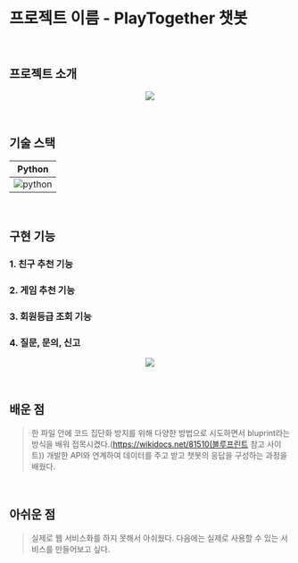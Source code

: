 # 프로젝트 이름 - PlayTogether 챗봇
<br>

## 프로젝트 소개

<p align="center">
<img src="https://github.com/pyominmin/ChatBot_Project/blob/main/images/%ED%94%8C%ED%88%AC.png">
</p>
<br>

## 기술 스택

| Python |
| :--------: |
|   ![python](https://upload.wikimedia.org/wikipedia/commons/thumb/c/c3/Python-logo-notext.svg/100px-Python-logo-notext.svg.png)   |
<br>

## 구현 기능

### 1. 친구 추천 기능

### 2. 게임 추천 기능

### 3. 회원등급 조회 기능

### 4. 질문, 문의, 신고

<p align="center">
<img src="https://github.com/pyominmin/ChatBot_Project/blob/main/images/%EA%B8%B0%EB%8A%A5.png">
</p>

<br>

## 배운 점
>  한 파일 안에 코드 집단화 방지를 위해 다양한 방법으로 시도하면서 bluprint라는 방식을 배워 접목시켰다.(https://wikidocs.net/81510(블루프린트 참고 사이트))
> 개발한 API와 연계하여 데이터를 주고 받고 챗봇의 응답을 구성하는 과정을 배웠다.
<br>

## 아쉬운 점
> 실제로 웹 서비스화를 하지 못해서 아쉬웠다. 다음에는 실제로 사용할 수 있는 서비스를 만들어보고 싶다.
